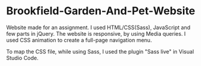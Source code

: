 # Brookfield-Garden-And-Pet-Website
Website made for an assignment.
I used HTML/CSS(Sass), JavaScript and few parts in jQuery.
The website is responsive, by using Media queries.
I used CSS animation to create a full-page navigation menu.

To map the CSS file, while using Sass, I used the plugin "Sass live" in Visual Studio Code.
